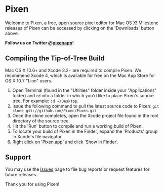 Pixen
=====

Welcome to Pixen, a free, open source pixel editor for Mac OS X! Milestone releases of Pixen can be accessed by clicking on the 'Downloads' button above.

**Follow us on Twitter [@pixenapp](http://twitter.com/pixenapp)!**

Compiling the Tip-of-Tree Build
-------------------------------

Mac OS X 10.6+ and Xcode 3.2+ are required to compile Pixen.
We recommend Xcode 4, which is available for free on the Mac App Store for OS X 10.7 "Lion" users.

1. Open Terminal (found in the "Utilities" folder inside your "Applications" folder) and `cd` into a folder in which you'd like to place Pixen's source tree. For example: `cd ~/Desktop`.
2. Issue the following command to pull the latest source code to Pixen: `git clone git://github.com/Pixen/Pixen.git`
3. Once the clone completes, open the Xcode project file found in the root directory of the source tree.
4. Hit the 'Run' button to compile and run a working build of Pixen.
5. To locate your build of Pixen in the Finder, expand the 'Products' group in Xcode's file navigator.
6. Right click on 'Pixen.app' and click 'Show in Finder'.

Support
-------

You may use the [Issues](https://github.com/Pixen/Pixen/issues) page to file bug reports or request features for future releases.

Thank you for using Pixen!
